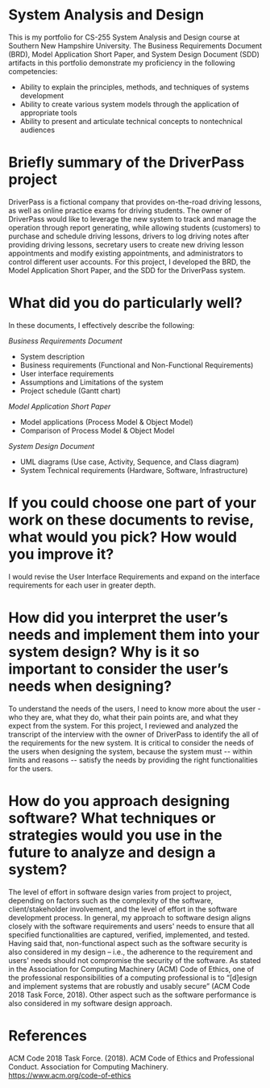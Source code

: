 # System Analysis and Design
This is my portfolio for CS-255 System Analysis and Design course at Southern New Hampshire University. The Business Requirements Document (BRD), Model Application Short Paper, and System Design Document (SDD) artifacts in this portfolio demonstrate my proficiency in the following competencies:
* Ability to explain the principles, methods, and techniques of systems development
* Ability to create various system models through the application of appropriate tools
* Ability to present and articulate technical concepts to nontechnical audiences

# Briefly summary of the DriverPass project
DriverPass is a fictional company that provides on-the-road driving lessons, as well as online practice exams for driving students. The owner of DriverPass would like to leverage the new system to track and manage the operation through report generating, while allowing students (customers) to purchase and schedule driving lessons, drivers to log driving notes after providing driving lessons, secretary users to create new driving lesson appointments and modify existing appointments, and administrators to control different user accounts. For this project, I developed the BRD, the Model Application Short Paper, and the SDD for the DriverPass system. 

# What did you do particularly well?
In these documents, I effectively describe the following:

*Business Requirements Document*
* System description
* Business requirements (Functional and Non-Functional Requirements)
* User interface requirements
* Assumptions and Limitations of the system
* Project schedule (Gantt chart)

*Model Application Short Paper*
* Model applications (Process Model & Object Model)
* Comparison of Process Model & Object Model

*System Design Document*
* UML diagrams (Use case, Activity, Sequence, and Class diagram)
* System Technical requirements (Hardware, Software, Infrastructure)

# If you could choose one part of your work on these documents to revise, what would you pick? How would you improve it?
I would revise the User Interface Requirements and expand on the interface requirements for each user in greater depth.

# How did you interpret the user’s needs and implement them into your system design? Why is it so important to consider the user’s needs when designing?
To understand the needs of the users, I need to know more about the user - who they are, what they do, what their pain points are, and what they expect from the system. For this project, I reviewed and analyzed the transcript of the interview with the owner of DriverPass to identify the all of the requirements for the new system. It is critical to consider the needs of the users when designing the system, because the system must -- within limits and reasons --  satisfy the needs by providing the right functionalities for the users. 

# How do you approach designing software? What techniques or strategies would you use in the future to analyze and design a system?
The level of effort in software design varies from project to project, depending on factors such as the complexity of the software, client/stakeholder involvement, and the level of effort in the software development process. In general, my approach to software design aligns closely with the software requirements and users' needs to ensure that all specified functionalities are captured, verified, implemented, and tested. Having said that, non-functional aspect such as the software security is also considered in my design – i.e., the adherence to the requirement and users' needs should not compromise the security of the software. As stated in the Association for Computing Machinery (ACM) Code of Ethics, one of the professional responsibilities of a computing professional is to “[d]esign and implement systems that are robustly and usably secure” (ACM Code 2018 Task Force, 2018). Other aspect such as the software performance is also considered in my software design approach.

# References
ACM Code 2018 Task Force. (2018). ACM Code of Ethics and Professional Conduct. Association for Computing Machinery. https://www.acm.org/code-of-ethics
